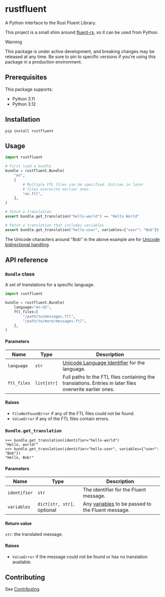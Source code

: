 # rustfluent

A Python interface to the Rust Fluent Library.

This project is a small shim around [fluent-rs](https://github.com/projectfluent/fluent-rs), so it
can be used from Python.

> [!WARNING]
> This package is under active development, and breaking changes may be released at any time. Be sure to pin to
> specific versions if you're using this package in a production environment.

## Prerequisites

This package supports:

- Python 3.11
- Python 3.12

## Installation

```
pip install rustfluent
```

## Usage

```python
import rustfluent

# First load a bundle
bundle = rustfluent.Bundle(
    "en",
    [
        # Multiple FTL files can be specified. Entries in later
        # files overwrite earlier ones.
        "en.ftl",
    ],
)

# Fetch a translation
assert bundle.get_translation("hello-world") == "Hello World"

# Fetch a translation that includes variables
assert bundle.get_translation("hello-user", variables={"user": "Bob"}) == "Hello, \u2068Bob\u2069"
```

The Unicode characters around "Bob" in the above example are for
[Unicode bidirectional handling](https://www.unicode.org/reports/tr9/).

## API reference

### `Bundle` class

A set of translations for a specific language.

```python
import rustfluent

bundle = rustfluent.Bundle(
    language="en-US",
    ftl_files=[
        "/path/to/messages.ftl",
        "/path/to/more/messages.ftl",
    ],
)
```

#### Parameters

| Name        | Type        | Description                                                                                                             |
|-------------|-------------|-------------------------------------------------------------------------------------------------------------------------|
| `language`  | `str`       | [Unicode Language Identifier](https://unicode.org/reports/tr35/tr35.html#Unicode_language_identifier) for the language. |
| `ftl_files` | `list[str]` | Full paths to the FTL files containing the translations. Entries in later files overwrite earlier ones.                 |

#### Raises

- `FileNotFoundError` if any of the FTL files could not be found.
- `ValueError` if any of the FTL files contain errors.

### `Bundle.get_translation`

```
>>> bundle.get_translation(identifier="hello-world")
"Hello, world!"
>>> bundle.get_translation(identifier="hello-user", variables={"user": "Bob"})
"Hello, Bob!"
```

#### Parameters

| Name         | Type                       | Description                                                                                                |
|--------------|----------------------------|------------------------------------------------------------------------------------------------------------|
| `identifier` | `str`                      | The identifier for the Fluent message.                                                                     |
| `variables`  | `dict[str, str]`, optional | Any [variables](https://projectfluent.org/fluent/guide/variables.html) to be passed to the Fluent message. |

#### Return value

`str`: the translated message.

#### Raises

- `ValueError` if the message could not be found or has no translation available.

## Contributing

See [Contributing](./CONTRIBUTING.md).
